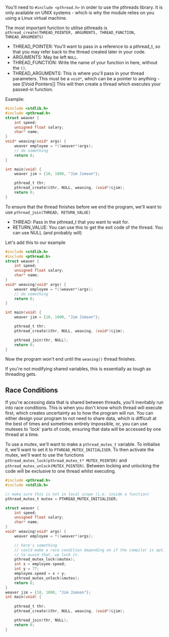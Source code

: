 You'll need to `#include <pthread.h>` in order to use the pthreads library. It is only available on UNIX systems - which is why the module relies on you using a Linux virtual machine.

The most important function to utilise pthreads is 
`pthread_create(THREAD_POINTER, ARGUMENTS, THREAD_FUNCTION, THREAD_ARGUMENTS)`
- THREAD_POINTER: You'll want to pass in a reference to a pthread_t, so that you may refer back to the thread created later in your code.
- ARGUMENTS: May be left `NULL`. 
- THREAD_FUNCTION: Write the name of your function in here, without the `()`.
- THREAD_ARGUMENTS: This is where you'll pass in your thread parameters. This must be a `void*`, which can be a pointer to anything - see [[Void Pointers]]
This will then create a thread which executes your passed-in function.

Example:
```c title:"threading example"
#include <stdlib.h>
#include <pthread.h>
struct weaver {
	int speed;
	unsigned float salary;
	char* name;
}
void* weaving(void* args) {
	weaver employee = *((weaver*)args);
	// do something
	return 0;
}

int main(void) {
	weaver jim = {10, 1000, "Jim Jimson"};

	pthread_t thr;
	pthread_create(&thr, NULL, weaving, (void*)&jim);
	return 0;
}
```

To ensure that the thread finishes before we end the program, we'll want to use `pthread_join(THREAD, RETURN_VALUE)`
- THREAD: Pass in the pthread_t that you want to wait for.
- RETURN_VALUE: You can use this to get the exit code of the thread. You can use NULL (and probably will)

Let's add this to our example
```c title:"adding joins"
#include <stdlib.h>
#include <pthread.h>
struct weaver {
	int speed;
	unsigned float salary;
	char* name;
}
void* weaving(void* args) {
	weaver employee = *((weaver*)args);
	// do something
	return 0;
}

int main(void) {
	weaver jim = {10, 1000, "Jim Jimson"};

	pthread_t thr;
	pthread_create(&thr, NULL, weaving, (void*)&jim);

	pthread_join(thr, NULL);
	return 0;
}
```
Now the program won't end until the `weaving()` thread finishes.

If you're not modifying shared variables, this is essentially as tough as threading gets.

## Race Conditions
If you're accessing data that is shared between threads, you'll inevitably run into race conditions. This is when you don't know which thread will execute first, which creates uncertainty as to how the program will run. You can either design your program to not need to share data, which is difficult at the best of times and sometimes entirely impossible, or, you can use mutexes to 'lock' parts of code, ensuring that data will be accessed by one thread at a time. 

To use a mutex, we'll want to make a `pthread_mutex_t` variable. To initialise it, we'll want to set it to `PTHREAD_MUTEX_INITIALISER`. 
To then activate the mutex, we'll want to use the functions `pthread_mutex_lock(pthread_mutex_t* MUTEX_POINTER)` and `pthread_mutex_unlock(MUTEX_POINTER)`. Between locking and unlocking the code will be exclusive to one thread whilst executing.
```c title:"mutex init"
#include <pthread.h>
#include <stdlib.h>

// make sure this is not in local scope (i.e. inside a function)
pthread_mutex_t mutex = PTHREAD_MUTEX_INITIALISER;

struct weaver {
	int speed;
	unsigned float salary;
	char* name;
}
void* weaving(void* args) {
	weaver employee = *((weaver*)args);

	// here's something
	// could make a race condition depending on if the compiler is optimising or not but we will assume it does.
	// to avoid that, we lock it.
	pthread_mutex_lock(&mutex);
	int x = employee.speed;
	int y = 77;
	employee.speed = x + y;
	pthread_mutex_unlock(&mutex);
	return 0;
}
weaver jim = {10, 1000, "Jim Jimson"};
int main(void) {
	
	pthread_t thr;
	pthread_create(&thr, NULL, weaving, (void*)&jim);

	pthread_join(thr, NULL);
	return 0;
}

```




